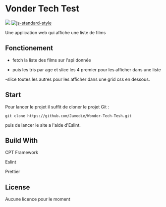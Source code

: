 # Vonder Tech Test

![](https://img.shields.io/badge/CPT%20Framework-pass-green.svg) [![js-standard-style](https://img.shields.io/badge/code%20style-standard-brightgreen.svg)](http://standardjs.com)

Une application web qui affiche une liste de films

## Fonctionement

- fetch la liste des films sur l'api donnée

- puis les tris par age et slice les 4 premier pour les afficher dans une liste

-slice toutes les autres pour les afficher dans une grid css en dessous.

## Start

Pour lancer le projet
il suffit de cloner le projet Git :

`git clone https://github.com/Jamedie/Wonder-Tech-Tesh.git`

puis de lancer le site a l'aide d'Eslint.

## Build With

CPT Framework

Eslint

Prettier

## License

Aucune licence pour le moment
